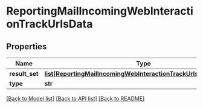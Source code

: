 # ReportingMailIncomingWebInteractionTrackUrlsData

## Properties
Name | Type | Description | Notes
------------ | ------------- | ------------- | -------------
**result_set** | [**list[ReportingMailIncomingWebInteractionTrackUrlsDataResultSet]**](ReportingMailIncomingWebInteractionTrackUrlsDataResultSet.md) |  | [optional] 
**type** | **str** |  | [optional] 

[[Back to Model list]](../README.md#documentation-for-models) [[Back to API list]](../README.md#documentation-for-api-endpoints) [[Back to README]](../README.md)

